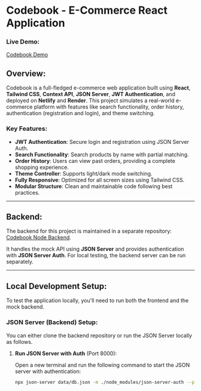 # Codebook - E-Commerce React Application

### Live Demo:
[Codebook Demo](https://codebook-sample-reactjs.netlify.app/)

## Overview:
Codebook is a full-fledged e-commerce web application built using **React**, **Tailwind CSS**, **Context API**, **JSON Server**, **JWT Authentication**, and deployed on **Netlify** and **Render**. This project simulates a real-world e-commerce platform with features like search functionality, order history, authentication (registration and login), and theme switching.

### Key Features:
- **JWT Authentication**: Secure login and registration using JSON Server Auth.
- **Search Functionality**: Search products by name with partial matching.
- **Order History**: Users can view past orders, providing a complete shopping experience.
- **Theme Controller**: Supports light/dark mode switching.
- **Fully Responsive**: Optimized for all screen sizes using Tailwind CSS.
- **Modular Structure**: Clean and maintainable code following best practices.

---

## Backend:

The backend for this project is maintained in a separate repository: [Codebook Node Backend](https://github.com/yourusername/codebook-node-backend).

It handles the mock API using **JSON Server** and provides authentication with **JSON Server Auth**. For local testing, the backend server can be run separately.

---

## Local Development Setup:

To test the application locally, you'll need to run both the frontend and the mock backend.

### JSON Server (Backend) Setup:
You can either clone the backend repository or run the JSON Server locally as follows.

1. **Run JSON Server with Auth** (Port 8000):

   Open a new terminal and run the following command to start the JSON server with authentication:

   ```bash
   npx json-server data/db.json -m ./node_modules/json-server-auth --port 8000
